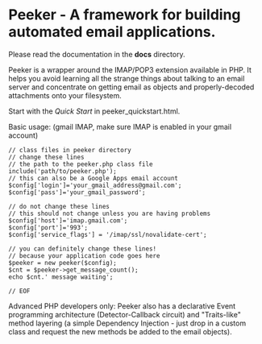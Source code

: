 Peeker - A framework for building automated email applications.
================
Please read the documentation in the **docs** directory. 

Peeker is a wrapper around the IMAP/POP3 extension available in PHP. It helps you avoid learning all the strange things about talking to an email server and concentrate on getting email as objects and properly-decoded attachments onto your filesystem.

Start with the *Quick Start* in peeker_quickstart.html.

Basic usage: (gmail IMAP, make sure IMAP is enabled in your gmail account)
	
	// class files in peeker directory
	// change these lines
	// the path to the peeker.php class file
	include('path/to/peeker.php');
	// this can also be a Google Apps email account
	$config['login']='your_gmail_address@gmail.com';
	$config['pass']='your_gmail_password';

	// do not change these lines
	// this should not change unless you are having problems
	$config['host']='imap.gmail.com';
	$config['port']='993';
	$config['service_flags'] = '/imap/ssl/novalidate-cert';

	// you can definitely change these lines!
	// because your application code goes here
	$peeker = new peeker($config);
	$cnt = $peeker->get_message_count();
	echo $cnt.' message waiting';

	// EOF

Advanced PHP developers only: Peeker also has a declarative Event programming architecture (Detector-Callback circuit) and "Traits-like" method layering (a simple Dependency Injection - just drop in a custom class and request the new methods be added to the email objects).